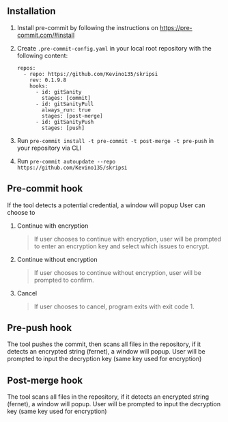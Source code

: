 ## Installation
1. Install pre-commit by following the instructions on https://pre-commit.com/#install
2. Create `.pre-commit-config.yaml` in your local root repository with the following content:

   ```
   repos:
     - repo: https://github.com/Kevino135/skripsi
       rev: 0.1.9.8
       hooks:
         - id: gitSanity
           stages: [commit]
         - id: gitSanityPull
           always_run: true
           stages: [post-merge]
         - id: gitSanityPush
           stages: [push]
   ```
3. Run `pre-commit install -t pre-commit -t post-merge -t pre-push` in your repository via CLI
4. Run `pre-commit autoupdate --repo https://github.com/Kevino135/skripsi`

## Pre-commit hook
If the tool detects a potential credential, a window will popup
User can choose to
1. Continue with encryption
   > If user chooses to continue with encryption, user will be prompted to enter an encryption key and select which issues to encrypt.
2. Continue without encryption
   > If user chooses to continue without encryption, user will be prompted to confirm.
3. Cancel
   > If user chooses to cancel, program exits with exit code 1.

## Pre-push hook
The tool pushes the commit, then scans all files in the repository, if it detects an encrypted string (fernet), a window will popup.
User will be prompted to input the decryption key (same key used for encryption)

## Post-merge hook
The tool scans all files in the repository, if it detects an encrypted string (fernet), a window will popup.
User will be prompted to input the decryption key (same key used for encryption)
